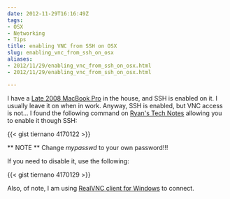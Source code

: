 ```yaml
---
date: 2012-11-29T16:16:49Z
tags:
- OSX
- Networking
- Tips
title: enabling VNC from SSH on OSX
slug: enabling_vnc_from_ssh_on_osx
aliases:
- 2012/11/29/enabling_vnc_from_ssh_on_osx.html
- 2012/11/29/enabling_vnc_from_ssh_on_osx.html

---
```


I have a [Late 2008 MacBook Pro][1] in the house, and SSH is enabled on it. I usually leave it on when in work. Anyway, SSH is enabled, but VNC access is not... I found the following command on [Ryan's Tech Notes][2] allowing you to enable it though SSH:

{{< gist tiernano 4170122 >}}

** NOTE ** Change *mypasswd* to your own password!!!

If you need to disable it, use the following:

{{< gist tiernano 4170129 >}}

Also, of note, I am using [RealVNC client for Windows][3] to connect. 

[1]:/Computers/MacBookPro.html
[2]:http://technotes.twosmallcoins.com/?p=279
[3]:http://www.realvnc.com/